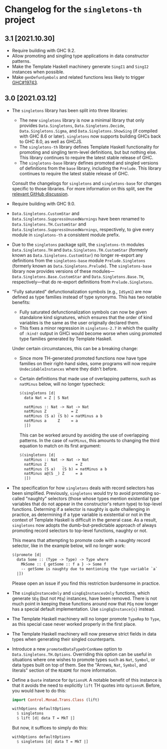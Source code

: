 Changelog for the `singletons-th` project
=========================================

3.1 [2021.10.30]
----------------
* Require building with GHC 9.2.
* Allow promoting and singling type applications in data constructor patterns.
* Make the Template Haskell machinery generate `SingI1` and `SingI2` instances
  when possible.
* Make `genDefunSymbols` and related functions less likely to trigger
  [GHC#19743](https://gitlab.haskell.org/ghc/ghc/-/issues/19743).

3.0 [2021.03.12]
----------------
* The `singletons` library has been split into three libraries:

  * The new `singletons` library is now a minimal library that only provides
    `Data.Singletons`, `Data.Singletons.Decide`, `Data.Singletons.Sigma`, and
    `Data.Singletons.ShowSing` (if compiled with GHC 8.6 or later).
    `singletons` now supports building GHCs back to GHC 8.0, as well as GHCJS.
  * The `singletons-th` library defines Template Haskell functionality for
    promoting and singling term-level definitions, but but nothing else. This
    library continues to require the latest stable release of GHC.
  * The `singletons-base` library defines promoted and singled versions of
    definitions from the `base` library, including the `Prelude`. This library
    continues to require the latest stable release of GHC.

  Consult the changelogs for `singletons` and `singletons-base` for changes
  specific to those libraries. For more information on this split, see the
  [relevant GitHub discussion](https://github.com/goldfirere/singletons/issues/420).
* Require building with GHC 9.0.
* `Data.Singletons.CustomStar` and `Data.Singletons.SuppressUnusedWarnings`
  have been renamed to `Data.Singletons.TH.CustomStar` and
  `Data.Singletons.SuppressUnusedWarnings`, respectively, to give every module
  in `singletons-th` a consistent module prefix.
* Due to the `singletons` package split, the `singletons-th` modules
  `Data.Singletons.TH` and `Data.Singletons.TH.CustomStar` (formerly known as
  `Data.Singletons.CustomStar`) no longer re-export any definitions from the
  `singletons-base` module `Prelude.Singletons` (formerly known as
  `Data.Singletons.Prelude`). The `singletons-base` library now provides
  versions of these modules—`Data.Singletons.Base.CustomStar` and
  `Data.Singletons.Base.TH`, respectively—that do re-export definitions
  from `Prelude.Singletons`.
* "Fully saturated" defunctionalization symbols (e.g., `IdSym1`) are now
  defined as type families instead of type synonyms. This has two notable
  benefits:

  * Fully saturated defunctionalization symbols can now be given standalone
    kind signatures, which ensures that the order of kind variables is the
    same as the user originally declared them.
  * This fixes a minor regression in `singletons-2.7` in which the quality
    of `:kind!` output in GHCi would become worse when using promoted type
    families generated by Template Haskell.

  Under certain circumstances, this can be a breaking change:

  * Since more TH-generated promoted functions now have type families on
    their right-hand sides, some programs will now require
    `UndecidableInstances` where they didn't before.
  * Certain definitions that made use of overlapping patterns, such as
    `natMinus` below, will no longer typecheck:

    ```hs
    $(singletons [d|
      data Nat = Z | S Nat

      natMinus :: Nat -> Nat -> Nat
      natMinus Z     _     = Z
      natMinus (S a) (S b) = natMinus a b
      natMinus a     Z     = a
      |])
    ```

    This can be worked around by avoiding the use of overlapping patterns.
    In the case of `natMinus`, this amounts to changing the third equation
    to match on its first argument:

    ```hs
    $(singletons [d|
      natMinus :: Nat -> Nat -> Nat
      natMinus Z       _     = Z
      natMinus (S a)   (S b) = natMinus a b
      natMinus a@(S _) Z     = a
      |])
    ```
* The specification for how `singletons` deals with record selectors has been
  simplified. Previously, `singletons` would try to avoid promoting so-called
  "naughty" selectors (those whose types mention existential type variables
  that do not appear in the constructor's return type) to top-level functions.
  Determing if a selector is naughty is quite challenging in practice, as
  determining if a type variable is existential or not in the context of
  Template Haskell is difficult in the general case. As a result, `singletons`
  now adopts the dumb-but-predictable approach of always promoting record
  selectors to top-level functions, naughty or not.

  This means that attempting to promote code with a naughty record selector,
  like in the example below, will no longer work:

  ```hs
  $(promote [d|
    data Some :: (Type -> Type) -> Type where
      MkSome :: { getSome :: f a } -> Some f
      -- getSome is naughty due to mentioning the type variable `a`
    |])
  ```

  Please open an issue if you find this restriction burdensome in practice.
* The `singEqInstanceOnly` and `singEqInstancesOnly` functions, which generate
  `SEq` (but not `PEq`) instances, have been removed. There is not much point
  in keeping these functions around now that `PEq` now longer has a special
  default implementation. Use `singEqInstance{s}` instead.
* The Template Haskell machinery will no longer promote `TypeRep` to `Type`,
  as this special case never worked properly in the first place.
* The Template Haskell machinery will now preserve strict fields in data types
  when generating their singled counterparts.
* Introduce a new `promotedDataTypeOrConName` option to
  `Data.Singletons.TH.Options`. Overriding this option can be useful in
  situations where one wishes to promote types such as `Nat`, `Symbol`, or
  data types built on top of them. See the
  "Arrows, `Nat`, `Symbol`, and literals" section of the `README` for more
  information.
* Define a `Quote` instance for `OptionsM`. A notable benefit of this instance
  is that it avoids the need to explicitly `lift` TH quotes into `OptionsM`.
  Before, you would have to do this:

  ```hs
  import Control.Monad.Trans.Class (lift)

  withOptions defaultOptions
    $ singletons
    $ lift [d| data T = MkT |]
  ```

  But now, it suffices to simply do this:

  ```hs
  withOptions defaultOptions
    $ singletons [d| data T = MkT |]
  ```

